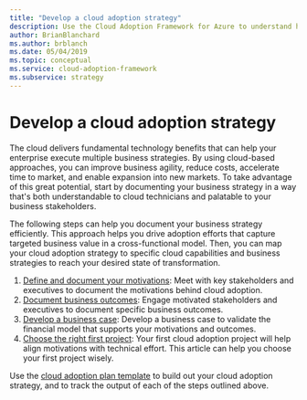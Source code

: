 ```yaml
---
title: "Develop a cloud adoption strategy"
description: Use the Cloud Adoption Framework for Azure to understand how the cloud can help advance your business strategy.
author: BrianBlanchard
ms.author: brblanch
ms.date: 05/04/2019
ms.topic: conceptual
ms.service: cloud-adoption-framework
ms.subservice: strategy
---
```


# Develop a cloud adoption strategy

The cloud delivers fundamental technology benefits that can help your enterprise execute multiple business strategies. By using cloud-based approaches, you can improve business agility, reduce costs, accelerate time to market, and enable expansion into new markets. To take advantage of this great potential, start by documenting your business strategy in a way that's both understandable to cloud technicians and palatable to your business stakeholders.

The following steps can help you document your business strategy efficiently. This approach helps you drive adoption efforts that capture targeted business value in a cross-functional model. Then, you can map your cloud adoption strategy to specific cloud capabilities and business strategies to reach your desired state of transformation.

<!-- docsTest:ignore _images images -->
<!-- markdownlint-disable MD033 -->

1. [Define and document your motivations](./motivations.md): Meet with key stakeholders and executives to document the motivations behind cloud adoption.
2. [Document business outcomes](./business-outcomes/index.md): Engage motivated stakeholders and executives to document specific business outcomes.
3. [Develop a business case](./cloud-migration-business-case.md): Develop a business case to validate the financial model that supports your motivations and outcomes.
4. [Choose the right first project](./first-adoption-project.md): Your first cloud adoption project will help align motivations with technical effort. This article can help you choose your first project wisely.

Use the [cloud adoption plan template](https://archcenter.blob.core.windows.net/cdn/fusion/readiness/Microsoft-Cloud-Adoption-Framework-Strategy-and-Plan-Template.docx) to build out your cloud adoption strategy, and to track the output of each of the steps outlined above.
